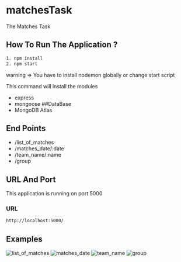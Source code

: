 # matchesTask
The Matches Task
## How To Run The Application ?
```bash
1. npm install
2. npm start
```
warning => You have to install nodemon globally or change start script

This command will install the modules 
* express
* mongoose
##DataBase 
* MongoDB Atlas
## End Points
* /list_of_matches
* /matches_date/:date
* /team_name/:name
* /group
## URL And Port
This application is running on port 5000
### URL
```bash
http://localhost:5000/
```
## Examples
![list_of_matches](https://user-images.githubusercontent.com/37047996/99285289-06152880-2840-11eb-9498-e64d80a5ef14.PNG)
![matches_date](https://user-images.githubusercontent.com/37047996/99285360-14634480-2840-11eb-9203-636ad01f9a2f.PNG)
![team_name](https://user-images.githubusercontent.com/37047996/99285396-1e854300-2840-11eb-8b6c-437a2934d143.PNG)
![group](https://user-images.githubusercontent.com/37047996/99286330-6193e600-2841-11eb-9a96-58d18aeda964.PNG)
